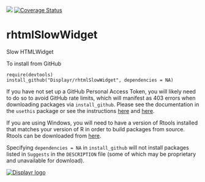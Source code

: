 [![](https://travis-ci.org/Displayr/rhtmlSlowWidget.svg?branch=master)](https://travis-ci.org/Displayr/rhtmlSlowWidget/)
[![Coverage Status](https://coveralls.io/repos/github/Displayr/rhtmlSlowWidget/badge.svg?branch=master)](https://coveralls.io/github/Displayr/rhtmlSlowWidget?branch=master)
# rhtmlSlowWidget

Slow HTMLWidget

To install from GitHub
```
require(devtools)
install_github("Displayr/rhtmlSlowWidget", dependencies = NA)
```

If you have not set up a GitHub Personal Access Token, you will likely need to do so to avoid 
GitHub rate limits, which will manifest as 403 errors when downloading packages via
`install_github`. Please see the documentation in the `usethis` package or see the 
instructions [here](https://docs.github.com/en/authentication/keeping-your-account-and-data-secure/creating-a-personal-access-token) and [here](https://docs.github.com/en/authentication/keeping-your-account-and-data-secure/creating-a-personal-access-token).

If you are using Windows, you will need to have a version of Rtools installed that matches your
version of R in order to build packages from source. Rtools can be downloaded from
[here](https://cran.r-project.org/bin/windows/Rtools/).

Specifying `dependencies = NA` in `install_github` will not install packages listed
in `Suggests` in the `DESCRIPTION` file (some of which may be proprietary and unavailable for download).

[![Displayr logo](https://mwmclean.github.io/img/logo-header.png)](https://www.displayr.com)
